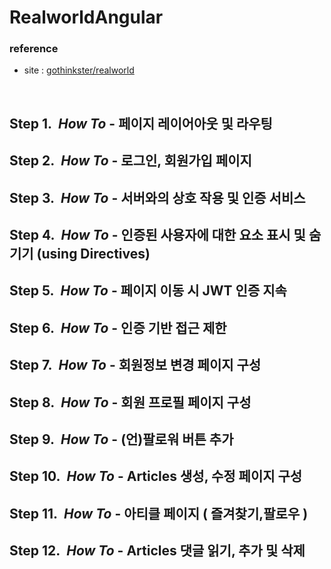 # RealworldAngular

### reference
* site : [gothinkster/realworld](https://github.com/gothinkster/realworld)
<br/>

## Step 1.&nbsp;&nbsp;*How To* - 페이지 레이어아웃 및 라우팅
## Step 2.&nbsp;&nbsp;*How To* - 로그인, 회원가입 페이지
## Step 3.&nbsp;&nbsp;*How To* - 서버와의 상호 작용 및 인증 서비스
## Step 4.&nbsp;&nbsp;*How To* - 인증된 사용자에 대한 요소 표시 및 숨기기 (using Directives)
## Step 5.&nbsp;&nbsp;*How To* - 페이지 이동 시 JWT 인증 지속
## Step 6.&nbsp;&nbsp;*How To* - 인증 기반 접근 제한
## Step 7.&nbsp;&nbsp;*How To* - 회원정보 변경 페이지 구성
## Step 8.&nbsp;&nbsp;*How To* - 회원 프로필 페이지 구성
## Step 9.&nbsp;&nbsp;*How To* - (언)팔로워 버튼 추가
## Step 10.&nbsp;&nbsp;*How To* - Articles 생성, 수정 페이지 구성
## Step 11.&nbsp;&nbsp;*How To* - 아티클 페이지 ( 즐겨찾기,팔로우 )
## Step 12.&nbsp;&nbsp;*How To* - Articles 댓글 읽기, 추가 및 삭제